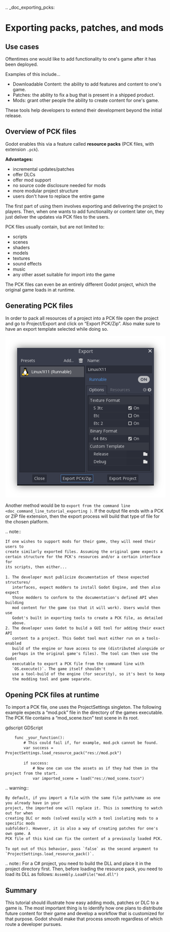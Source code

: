 .. _doc_exporting_pcks:

Exporting packs, patches, and mods
==================================

Use cases
---------

Oftentimes one would like to add functionality to one's game after it has been
deployed.

Examples of this include...

- Downloadable Content: the ability to add features and content to one's game.
- Patches: the ability to fix a bug that is present in a shipped product.
- Mods: grant other people the ability to create content for one's game.

These tools help developers to extend their development beyond the initial
release.

Overview of PCK files
---------------------

Godot enables this via a feature called **resource packs** (PCK files,
with extension `.pck`).

**Advantages:**

- incremental updates/patches
- offer DLCs
- offer mod support
- no source code disclosure needed for mods
- more modular project structure
- users don't have to replace the entire game

The first part of using them involves exporting and delivering the project to
players. Then, when one wants to add functionality or content later on, they
just deliver the updates via PCK files to the users.

PCK files usually contain, but are not limited to:

- scripts
- scenes
- shaders
- models
- textures
- sound effects
- music
- any other asset suitable for import into the game

The PCK files can even be an entirely different Godot project, which the
original game loads in at runtime.

Generating PCK files
--------------------

In order to pack all resources of a project into a PCK file open the project
and go to Project/Export and click on “Export PCK/Zip”. Also make sure to have
an export template selected while doing so.

![](img/export_pck.png)

Another method would be to `export from the command line <doc_command_line_tutorial_exporting )`.
If the output file ends with a PCK or ZIP file extension, then the export
process will build that type of file for the chosen platform.

.. note::

    If one wishes to support mods for their game, they will need their users to
    create similarly exported files. Assuming the original game expects a
    certain structure for the PCK's resources and/or a certain interface for
    its scripts, then either...

    1. The developer must publicize documentation of these expected structures/
       interfaces, expect modders to install Godot Engine, and then also expect
       those modders to conform to the documentation's defined API when building
       mod content for the game (so that it will work). Users would then use
       Godot's built in exporting tools to create a PCK file, as detailed
       above.
    2. The developer uses Godot to build a GUI tool for adding their exact API
       content to a project. This Godot tool must either run on a tools-enabled
       build of the engine or have access to one (distributed alongside or
       perhaps in the original game's files). The tool can then use the Godot
       executable to export a PCK file from the command line with
       `OS.execute()`. The game itself shouldn't
       use a tool-build of the engine (for security), so it's best to keep
       the modding tool and game separate.

Opening PCK files at runtime
----------------------------

To import a PCK file, one uses the ProjectSettings singleton. The following
example expects a “mod.pck” file in the directory of the games executable.
The PCK file contains a “mod_scene.tscn” test scene in its root.

gdscript GDScript

```
    func _your_function():
        # This could fail if, for example, mod.pck cannot be found.
        var success = ProjectSettings.load_resource_pack("res://mod.pck")

        if success:
            # Now one can use the assets as if they had them in the project from the start.
            var imported_scene = load("res://mod_scene.tscn")
```

.. warning::

    By default, if you import a file with the same file path/name as one you already have in your
    project, the imported one will replace it. This is something to watch out for when
    creating DLC or mods (solved easily with a tool isolating mods to a specific mods
    subfolder). However, it is also a way of creating patches for one's own game. A
    PCK file of this kind can fix the content of a previously loaded PCK.

    To opt out of this behavior, pass `false` as the second argument to
    `ProjectSettings.load_resource_pack()`.

.. note::
    For a C# project, you need to build the DLL and place it in the project directory first.
    Then, before loading the resource pack, you need to load its DLL as follows:
    `Assembly.LoadFile("mod.dll")`

Summary
-------

This tutorial should illustrate how easy adding mods, patches or DLC to a game
is. The most important thing is to identify how one plans to distribute future
content for their game and develop a workflow that is customized for that
purpose. Godot should make that process smooth regardless of which route a
developer pursues.
